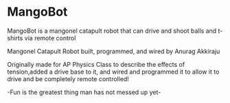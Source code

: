 # MangoBot
MangoBot is a mangonel catapult robot that can drive and shoot balls and t-shirts via remote control

Mangonel Catapult Robot built, programmed, and wired by Anurag Akkiraju

Originally made for AP Physics Class to describe the effects of tension,added a drive base to it, and wired and programmed it to allow it to drive and be completely remote controlled!

-Fun is the greatest thing man has not messed up yet-
